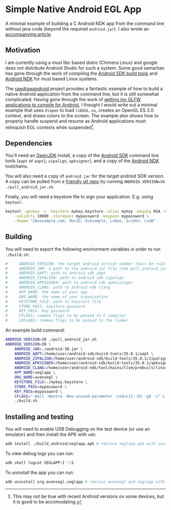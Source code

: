 # Simple Native Android EGL App

A minimal example of building a C Android NDK app from the command line without
java code (beyond the required `android.jar`). I also wrote an
[accompanying article][9].

## Motivation

I am currently using a musl libc based distro (Chimera Linux) and google does not
distribute Android Studio for such a system. Some good samaritan has gone through
the work of compiling the [Android SDK build tools][3] and [Android NDK][4] for musl based
Linux systems.

The [rawdrawandroid][1] project provides a fantastic example of how to build a native
Android applicaiton from the command line, but it is still somewhat
complicated. Having gone through the work of [getting my GLFW applications to compile for
Android][2], I thought I would write out a minimal example that uses `dlopen` to load
`libEGL.so`, creates an OpenGL ES 2.0 context, and draws colors to the screen. The example
also shows how to properly handle suspend and resume as Android applications must relinquish
EGL contexts while suspended[^1].

## Dependencies

You'll need an [OpenJDK][5] install,
a copy of the [Android SDK][6] command line tools (`aapt` or `aapt2`, `zipalign`, `apksigner`),
and a copy of the [Android NDK][7] toolchains.

You will also need a copy of
`android.jar` for the target android SDK version. A copy can be pulled from a
[friendly git repo][8] by running `ANDROID_VERSION=XX ./pull_android_jar.sh`.

Finally, you will need a keystore file to sign your application. E.g. using `keytool`:
```bash
keytool -genkey -v -keystore mykey.keystore -alias mykey -keyalg RSA -keysize 2048 \
    -validity 10000 -storepass mypassword -keypass mypassword \
    -dname "CN=example.com, OU=ID, O=Example, L=Doe, S=John, C=GB"
```

## Building

You will need to export the following environment variables in order to run `./build.sh`:
```bash
#     ANDROID_VERSION: the target android version number (must be >=22)
#     ANDROID_JAR: a path to the android.jar file (see pull_android_jar.sh)
#     ANDROID_AAPT: path to android sdk aapt
#     ANDROID_ZIPALIGN: path to android sdk zipalign
#     ANDROID_APKSIGNER: path to android sdk apksizinger
#     ANDROID_CLANG: path to android ndk clang
#     APP_NAME: the name of your app
#     ORG_NAME: the name of your organization
#     KEYSTORE_FILE: path to keystore file
#     STORE_PASS: keystore password
#     KEY_PASS: key password
#     CFLAGS: common flags to be passed to C compiler
#     LDFLAGS: common flags to be passed to the linker
```

An example build command:
```bash
ANDROID_VERSION=30 ./pull_android_jar.sh
ANDROID_VERSION=30 \
    ANDROID_JAR=./android-30.jar \
    ANDROID_AAPT=/home/user/android-sdk/build-tools/35.0.1/aapt \
    ANDROID_ZIPALIGN=/home/user/android-sdk/build-tools/35.0.1/zipalign \
    ANDROID_APKSIGNER=/home/user/android-sdk/build-tools/35.0.1/apksigner \
    ANDROID_CLANG=/home/user/android-ndk/toolchains/llvm/prebuilt/linux-x86_64/bin/clang \
    APP_NAME=seglapp \
    ORG_NAME=avensegl \
    KEYSTORE_FILE=./mykey.keystore \
    STORE_PASS=mypassword \
    KEY_PASS=mypassword \
    CFLAGS="-Wall -Wextra -Wno-unused-parameter -std=c11 -O3 -g0 -s" \
    ./build.sh
```

## Installing and testing

You will need to enable USB Debugging on the test device (or use an emulator) and then
install the APK with `adb`:

```bash
adb install ./build_android/seglapp.apk # replace seglapp.apk with your app name
```

To view debug logs you can run:
```bash
adb shell logcat SEGLAPP:I *:S
```

To uninstall the app you can run:
```bash
adb uninstall org.avensegl.seglapp # replace avensegl and seglapp with your org and app names
```

[^1]: This may not be true with recent Android versions on some devices, but it
      is good to be accomodating.

[1]: https://github.com/cnlohr/rawdrawandroid
[2]: https://github.com/permutationlock/libavengraph
[3]: https://github.com/HomuHomu833/android-sdk-custom
[4]: https://github.com/HomuHomu833/android-ndk-custom
[5]: https://openjdk.org/index.html
[6]: https://developer.android.com/studio
[7]: https://developer.android.com/ndk/downloads
[8]: https://github.com/Sable/android-platforms
[9]: https://musing.permutationlock.com/android_egl/
